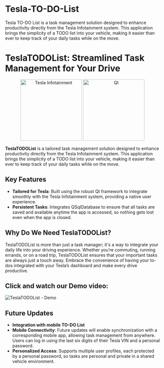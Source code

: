 # Tesla-TO-DO-List
Tesla TO-DO List is a task management solution designed to enhance productivity directly from the Tesla Infotainment system. This application brings the simplicity of a TODO list into your vehicle, making it easier than ever to keep track of your daily tasks while on the move.

# TeslaTODOList: Streamlined Task Management for Your Drive
<p align="center">
  <img src="https://drive.google.com/uc?export=view&id=1-qvX5sgqVHgOTvnw5n9ALN0hOJimTywd" alt="Tesla Infotainment" width="200"/>
  <img src="https://drive.google.com/uc?export=view&id=15IRZtGuWrwqN3klteVwKRu6Eeli8C12p" alt="Qt" width="200"/>
</p>


**TeslaTODOList** is a tailored task management solution designed to enhance productivity directly from the Tesla Infotainment system. This application brings the simplicity of a TODO list into your vehicle, making it easier than ever to keep track of your daily tasks while on the move.

## Key Features
- **Tailored for Tesla**: Built using the robust Qt framework to integrate smoothly with the Tesla Infotainment system, providing a native user experience.
- **Persistent Tasks**: Integrates QSqlDatabase to ensure that all tasks are saved and available anytime the app is accessed, so nothing gets lost even when the app is closed.

## Why Do We Need TeslaTODOList?

TeslaTODOList is more than just a task manager; it's a way to integrate your daily life into your driving experience. Whether you’re commuting, running errands, or on a road trip, TeslaTODOList ensures that your important tasks are always just a touch away. Embrace the convenience of having your to-dos integrated with your Tesla’s dashboard and make every drive productive.

## Click and watch our Demo video:
![TeslaTODOList - Demo](http://img.youtube.com/vi/1lpmXSvHT2g/0.jpg)

## Future Updates
- **Integration with mobile TO-DO List**
- **Mobile Connectivity**: Future updates will enable synchronization with a corresponding mobile app, allowing task management from anywhere. Users can log in using the last six digits of their Tesla VIN and a personal password.
- **Personalized Access**: Supports multiple user profiles, each protected by a personal password, so tasks are personal and private in a shared vehicle environment.
